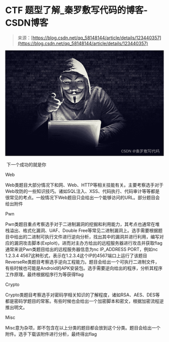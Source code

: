 <!--yml
category: 未分类
date: 2022-04-26 14:29:56
-->

# CTF 题型了解_秦罗敷写代码的博客-CSDN博客

> 来源：[https://blog.csdn.net/qq_58148144/article/details/123440357](https://blog.csdn.net/qq_58148144/article/details/123440357)

![watermark,type_d3F5LXplbmhlaQ,shadow_50,text_Q1NETiBA56em572X5pW35YaZ5Luj56CB,size_15,color_FFFFFF,t_70,g_se,x_16](img/9856feb3d0137b74d272c11a18a44d07.png)

 下一个成功的就是你

Web

Web类题目大部分情况下和网、Web、HTTP等相关技能有关。主要考察选手对于Web攻防的一些知识技巧。诸如SQL注入、XSS、代码执行、代码审计等等都是很常见的考点。一般情况下Web题目只会给出一个能够访问的URL。部分题目会给出附件

Pwn

Pwn类题目重点考察选手对于二进制漏洞的挖掘和利用能力，其考点也通常在堆栈溢出、格式化漏洞、UAF、Double Free等常见二进制漏洞上。选手需要根据题目中给出的二进制可执行文件进行逆向分析，找出其中的漏洞并进行利用，编写对应的漏洞攻击脚本(Exploit)，进而对主办方给出的远程服务器进行攻击并获取flag通常来说Pwn类题目给出的远程服务器信息为nc IP_ADDRESS PORT，例如nc 1.2.3.4 4567这种形式，表示在1.2.3.4这个IP的4567端口上运行了该题目ReverseRe类题目考察选手逆向工程能力。题目会给出一个可执行二进制文件，有些时候也可能是Android的APK安装包。选手需要逆向给出的程序，分析其程序工作原理。最终根据程序行为等获得flag

Crypto

Crypto类题目考察选手对密码学相关知识的了解程度，诸如RSA、AES、DES等都是密码学题目的常客。有些时候也会给出一个加密脚本和密文，根据加密流程逆推出明文。

Misc

Misc意为杂项，即不包含在以上分类的题目都会放到这个分类。题目会给出一个附件。选手下载该附件进行分析，最终得出flag